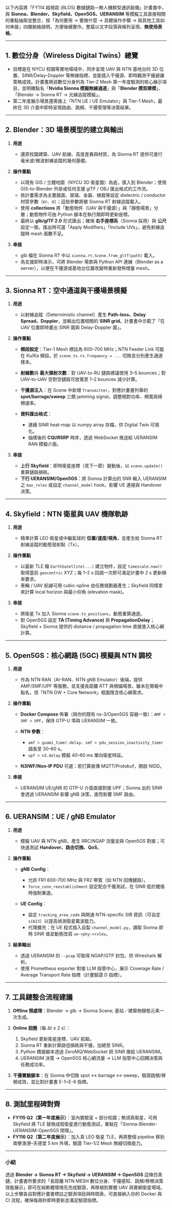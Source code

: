 以下內容將「FY114 超視距 (BLOS) 數據鏈路—無人機群型通訊裝備」計畫書中，與 **Sionna、Blender、Skyfield、Open5GS、UERANSIM** 等模擬工具直接相關的重點抽取並整合，按「為何要用 → 要做什麼 → 具體操作步驟 → 與其他工具如何串接」四層脈絡說明，方便後續實作。整篇以文字段落與條列呈現，**無使用表格**。

---

## 1. 數位分身（Wireless Digital Twins）總覽

-   目標是在 NYCU 校園等實地場域中，同步呈現 UAV 與 NTN 基地台的 3D 位置、SINR/Delay-Doppler 等無線指標，並能插入干擾源、即時觀測干擾避讓策略成效。計畫書將該數位分身列為 Tier-2 Mesh 第一年度驗測的核心展示項目，並明確點名「**Nvidia Sionna 模擬無線通道**」與「**Blender 模型建模**」、「Blender → Sionna RT → 光線追蹤模擬」。
-   第二年度展示場景還需接上「NTN UE / UE Emulator」與 Tier-1 Mesh，最終在 3D 介面中即時呈現路由、跳頻、干擾管理等決策結果。

---

## 2. Blender：3D 場景模型的建立與輸出

1. **用途**

    - 還原校園建築、UAV 航線、高度差異與材質，為 Sionna RT 提供可進行毫米波/微波射線追蹤的幾何基礎。

2. **操作重點**

    - 以現有 GIS / 立體地圖（NYCU 3D 衛星圖）為底，匯入到 Blender；使用 GIS-to-Blender 外掛或任何支援 glTF / OBJ 匯出格式的工作流。
    - 依計畫需求為主要牆面、玻璃、金屬、植栽等設定 dielectric / conductor 材質參數（εr、σ）；這些參數將被 Sionna RT 射線追蹤載入。
    - 使用 **collections** 將「動態物件（UAV 與干擾源）」與「靜態場景」分層；動態物件可由 Python 腳本在執行期即時更新座標。
    - 最終以 **glb/glTF 2.0** 形式匯出；確保 **右手座標系**（Sionna 採用）與 **公尺** 設定一致。匯出時可選「Apply Modifiers」「Include UVs」，避免射線追蹤時 mesh 面數不足。

3. **串接**

    - glb 檔在 Sionna RT 中以 `sionna.rt.Scene.from_gltf(path)` 載入。
    - 為支援即時演示，可將 Blender 場景與 Python API 連線（Blender as a server），以便在干擾源或基地台位置改變時重新發佈增量 mesh。

---

## 3. Sionna RT：空中通道與干擾場景模擬

1. **用途**

    - 以射線追蹤（Deterministic channel）產生 **Path-loss、Delay Spread、Doppler**，並輸出位置相關的 **SINR grid**。計畫書中示範了「在 UAV 位置即時畫出 SINR 圖與 Delay-Doppler 圖」。

2. **操作重點**

    - **頻段設定**：Tier-1 Mesh 標註為 600–700 MHz；NTN Feeder Link 可能在 Ku/Ka 頻段。於 `scene.tx.rx.frequency = ...` 切換並分別產生通道樣本。
    - **射線數**與 **最大彈射次數**：對 UAV-to-RU 鏈路建議使用 3–5 bounces；對 UAV-to-UAV 空對空鏈路可放寬至 1–2 bounces 減少計算。
    - **干擾源注入**：在 Scene 中新增 `Transmitter`，對應計畫書列舉的 **spot/barrage/sweep** 三類 jamming signal，調整相對功率、頻寬與掃頻速率。
    - **資料匯出格式**：

        - 連續 SINR heat-map 以 numpy array 存檔，供 Digital Twin 可視化。
        - 抽樣後的 **CQI/RSRP** 時序，透過 WebSocket 推送給 UERANSIM RAN 模擬介面。

3. **串接**

    - **上行 Skyfield**：即時衛星座標（見下一節）變動後，以 `scene.update()` 重算鏈路損耗。
    - **下行 UERANSIM/Open5GS**：將 Sionna 計算出的 SNR 輸入 UERANSIM 之 `max_rxlev` 或自定 `channel_model` hook，影響 UE 連接與 Handover 決策。

---

## 4. Skyfield：NTN 衛星與 UAV 機隊軌跡

1. **用途**

    - 精準計算 LEO 衛星或中繼氣球的 **位置/速度/視角**，並產生給 Sionna RT 射線追蹤的動態發射點（Tx）。

2. **操作重點**

    - 以最新 TLE 檔 `EarthSatellite(...)` 建立物件，設定 `timescale.now()` 取得當前 `geocentric` XYZ；每 1–2 s 回調一次即可滿足計畫中 2 s 更新頻率要求。
    - 車輛 / UAV 航線可用 cubic-spline 由任務規劃器產生；Skyfield 同樣拿來計算 local horizon 與最小仰角 (elevation mask)。

3. **串接**

    - 將衛星 Tx 加入 Sionna `scene.tx_positions`，動態重算通道。
    - 對 Open5GS 設定 **TA (Timing Advance)** 與 **PropagationDelay**；Skyfield + Sionna 提供的 distance / propagation time 直接進入核心網計算。

---

## 5. Open5GS：核心網路 (5GC) 模擬與 NTN 調校

1. **用途**

    - 作為 NTN RAN（AI-RAN、NTN gNB Emulator）後端，提供 AMF/SMF/UPF 等服務，並支援長距離 RTT 與頻偏場景。雖未在簡報中點名，但「NTN GW + Core Network」框圖隱含核心網需求。

2. **操作重點**

    - **Docker Compose** 佈署（與你的既有 ns-3/Open5GS 容器一致）：`AMF > SMF > UPF`，保持 GTP-U 埠與 UERANSIM 一致。
    - **NTN 參數**：

        - `amf > guami_timer.delay`、`smf > pdu_session_inactivity_timer` 調長至 30–60 s。
        - `upf > n3.delay` 模擬 40–60 ms 單向衛星時延。

    - **N3IWF/Non-IP PDU** 可選：若打算直傳 MQTT/Protobuf，開啟 NIDD。

3. **串接**

    - UERANSIM UE/gNB 的 GTP-U 介面直接對接 UPF；Sionna 出的 SINR 會透過 UERANSIM 影響 gNB 決策，進而影響 SMF 路由。

---

## 6. UERANSIM：UE / gNB Emulator

1. **用途**

    - 模擬 UAV 與 NTN gNB，產生 RRC/NGAP 流量並與 Open5GS 對接；可快速測試 **Handover、路由切換、QoS**。

2. **操作重點**

    - **gNB Config**：

        - 允許 FR1 600–700 MHz 與 FR2 帶寬（如 NTN 回傳鏈路）。
        - `force_conn_reestablishment` 設定配合干擾測試，在 SINR 低於閾值時強制重選。

    - **UE Config**：

        - 設定 `tracking_area_code` 與開通 NTN-specific SIB 資訊（可自定 `sib23`）以提高偵測衛星載波能力。
        - 代理擴充：在 UE 程式插入自製 `channel_model.py`，讀取 Sionna 即時 SINR 值並動態改寫 `ue->phy->rxlev`。

3. **結果輸出**

    - 透過 UERANSIM 的 `--pcap` 可取得 NGAP/GTP 封包，供 Wireshark 解析。
    - 使用 Prometheus exporter 對接 LLM 指管中心，展示 Coverage Rate / Average Transport Rate 指標（計畫驗證 D 指標）。

---

## 7. 工具鏈整合流程建議

1. **Offline 預處理**：Blender → glb → Sionna Scene; 基站／建築物靜態元素一次生成。
2. **Online 迴圈**（每 Δt ≤ 2 s）：

    1. Skyfield 更新衛星座標、UAV 航點。
    2. Sionna RT 重新計算路徑損耗與干擾，加總至 SINR。
    3. Python 橋接腳本透過 ZeroMQ/WebSocket 把 SINR 推給 UERANSIM。
    4. UERANSIM 決策 → Open5GS 核心網流量 → LLM 指管中心回饋決策與任務成功率。

3. **干擾實驗腳本**：在 Sionna 中切換 spot ↔ barrage ↔ sweep，驗證跳頻/移頻成效，並比對計畫書 E-1\~E-6 指標。

---

## 8. 測試里程碑對齊

-   **FY115 Q2（第一年度展示）**：室內實驗室 + 部分校園；無須真衛星，可用 Skyfield 將 TLE 替換成假衛星進行動態測試，重點在「Sionna-Blender-UERANSIM-Open5GS 閉環」。
-   **FY116 Q2（第二年度展示）**：加入真 LEO 衛星 TLE，再將整個 pipeline 移到南寮漁港–天德堂 5 km 外場，驗證 Tier-1/2 Mesh 無縫切換能力。

---

### 小結

透過 **Blender → Sionna RT → Skyfield → UERANSIM → Open5GS** 這條仿真鏈，計畫書所要求的「長距離 NTN MESH 數位分身、干擾感知、跳頻/移頻決策效能展示」即可在純軟體環境先完成驗證，再移植到實體 UAV 與實網衛星場域。以上步驟各自對應計畫書標註之驗測項目與時間表，可直接納入你的 Docker 與 CI 流程，確保每兩秒即時更新並滿足驗證指標。
